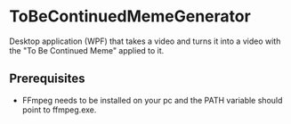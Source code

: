 # ToBeContinuedMemeGenerator
Desktop application (WPF) that takes a video and turns it into a video with the "To Be Continued Meme" applied to it.

## Prerequisites
  - FFmpeg needs to be installed on your pc and the PATH variable should point to ffmpeg.exe.
